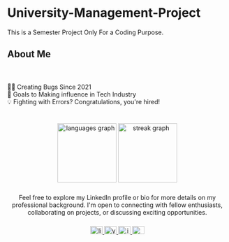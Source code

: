 # University-Management-Project
 This is a Semester Project Only For a Coding Purpose.
<br clear="both">

<h2 align="left">About Me</h2>

###

<br clear="both">

<p align="left">👨‍💻 Creating Bugs Since 2021<br>🎯 Goals to Making influence in Tech Industry<br>💡 Fighting with Errors? Congratulations, you're hired!</p>

###

<br clear="both">

<div align="center">
  <img src="https://github-readme-stats.vercel.app/api/top-langs?username=uzairshahidgithub&locale=en&hide_title=false&layout=compact&card_width=320&langs_count=12&theme=dark&hide_border=true&order=2" height="135" alt="languages graph"  />
  <img src="https://streak-stats.demolab.com?user=uzairshahidgithub&locale=en&mode=weekly&theme=dark&hide_border=true&border_radius=5&order=3" height="135" alt="streak graph"  />
</div>

###

<p align="center">Feel free to explore my LinkedIn profile or bio for more details on my professional background. I'm open to connecting with fellow enthusiasts, collaborating on projects, or discussing exciting opportunities.</p>

###

<div align="center">
  <a href="https://www.linkedin.com/in/uzeirshahid" target="_blank">
    <img src="https://raw.githubusercontent.com/maurodesouza/profile-readme-generator/master/src/assets/icons/social/linkedin/default.svg" width="28" height="18" alt="linkedin logo"  />
  </a>
  <a href="https://www.youtube.com/@uzairstube" target="_blank">
    <img src="https://raw.githubusercontent.com/maurodesouza/profile-readme-generator/master/src/assets/icons/social/youtube/default.svg" width="28" height="18" alt="youtube logo"  />
  </a>
  <a href="https://www.instagram.com/iuzraj" target="_blank">
    <img src="https://raw.githubusercontent.com/maurodesouza/profile-readme-generator/master/src/assets/icons/social/instagram/default.svg" width="28" height="18" alt="instagram logo"  />
  </a>
  <a href="https://uzairrshahid@gmail.com" target="_blank">
    <img src="https://raw.githubusercontent.com/maurodesouza/profile-readme-generator/master/src/assets/icons/social/gmail/default.svg" width="28" height="18" alt="gmail logo"  />
  </a>
</div>

###
